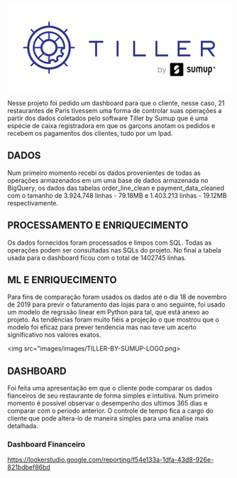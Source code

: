 <img src="images/TILLER-BY-SUMUP-LOGO.png"/>

Nesse projeto foi pedido um dashboard para que o cliente, nesse caso, 21 restaurantes de Paris tivessem uma forma de controlar suas operações a partir dos dados coletados pelo software Tiller by Sumup que é uma espécie de caixa registradora em que os garçons anotam os pedidos e recebem os pagamentos dos clientes, tudo por um Ipad. 

## DADOS
Num primeiro momento recebi os dados provenientes de todas as operações armazenados em um uma base de dados armazenada no BigQuery, os dados das tabelas order_line_clean e payment_data_cleaned com o tamanho de 3.924.748 linhas - 79.18MB e 1.403.213 linhas - 19.12MB respectivamente.

## PROCESSAMENTO E ENRIQUECIMENTO

Os dados fornecidos foram processados e limpos com SQL. Todas as operações podem ser consultadas nas SQLs do projeto. No final a tabela usada para o dashboard ficou com o total de 1402745 linhas.

## ML E ENRIQUECIMENTO

Para fins de comparação foram usados os dados até o dia 18 de novembro de 2019 para previr o faturamento das lojas para o ano seguinte, foi usado um modelo de regrssão linear em Python para tal, que está anexo ao projeto. As tendências foram muito fiéis a projeção o que mostrou que o modelo foi eficaz para prever tendencia mas nao teve um acerto significativo nos valores exatos.

<img src="images/images/TILLER-BY-SUMUP-LOGO.png>

## DASHBOARD

Foi feita uma apresentação em que o cliente pode comparar os dados fianceiros de seu restaurante de forma simples e intuitiva. Num primeiro momento é possivel observar o desempenho dos ultimos 365 dias e comparar com o periodo anterior. O controle de tempo fica a cargo do cliente que pode altera-lo de maneira simples para uma analise mais detalhada.



### Dashboard Financeiro
https://lookerstudio.google.com/reporting/f54e133a-1dfa-43d8-926e-821bdbef86bd
